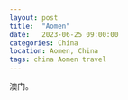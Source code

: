 ```yaml
---
layout: post
title:  "Aomen"
date:   2023-06-25 09:00:00
categories: China
location: Aomen, China
tags: china Aomen travel
---
```


澳门。


